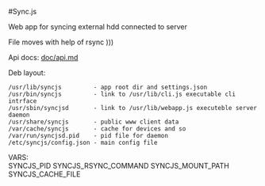 #Sync.js

Web app for syncing external hdd connected to server

File moves with help of rsync )))

Api docs: [doc/api.md](./doc/api.md)

Deb layout:

    /usr/lib/syncjs         - app root dir and settings.json
    /usr/bin/syncjs         - link to /usr/lib/cli.js executable cli intrface
    /usr/sbin/syncjsd       - link to /usr/lib/webapp.js executeble server daemon
    /usr/share/syncjs       - public www client data
    /var/cache/syncjs       - cache for devices and so
    /var/run/syncjsd.pid    - pid file for daemon
    /etc/syncjs/config.json - main config file
    
VARS:  
   SYNCJS_PID
   SYNCJS_RSYNC_COMMAND
   SYNCJS_MOUNT_PATH
   SYNCJS_CACHE_FILE